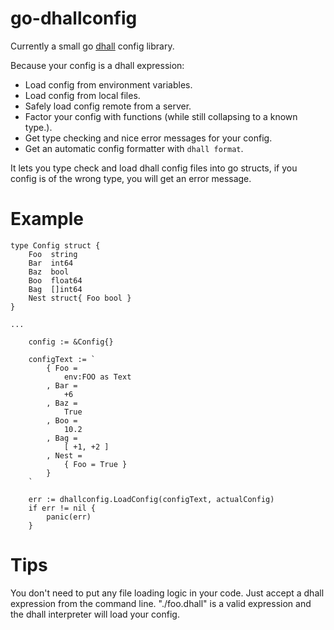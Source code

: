 # go-dhallconfig

Currently a small go [dhall](https://github.com/dhall-lang/dhall-lang) config library.

Because your config is a dhall expression:

- Load config from environment variables.
- Load config from local files.
- Safely load config remote from a server.
- Factor your config with functions (while still collapsing to a known type.).
- Get type checking and nice error messages for your config.
- Get an automatic config formatter with ```dhall format```.

It lets you type check and load dhall config files into go structs, if you config is of the wrong type, you
will get an error message.

# Example

```
type Config struct {
	Foo  string
	Bar  int64
	Baz  bool
	Boo  float64
	Bag  []int64
	Nest struct{ Foo bool }
}

...

	config := &Config{}

    configText := `
        { Foo =
            env:FOO as Text
        , Bar =
            +6
        , Baz =
            True
        , Boo =
            10.2
        , Bag =
            [ +1, +2 ]
        , Nest =
            { Foo = True }
        }
    `

	err := dhallconfig.LoadConfig(configText, actualConfig)
	if err != nil {
		panic(err)
	}
```

# Tips

You don't need to put any file loading logic in your code. Just accept a dhall expression from the command line.
"./foo.dhall" is a valid expression and the dhall interpreter will load your config.
